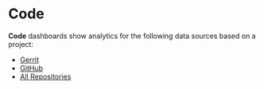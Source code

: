 # Code

**Code** dashboards show analytics for the following data sources based on a project:

* [Gerrit](gerrit.md)
* [GitHub](github.md)
* [All Repositories](all-repositories.md)



